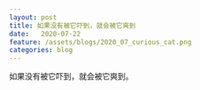 ```yaml
---
layout: post
title: 如果没有被它吓到，就会被它爽到
date:   2020-07-22
feature: /assets/blogs/2020_07_curious_cat.png
categories: blog
---
```


如果没有被它吓到，就会被它爽到。










